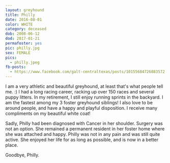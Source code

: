```yaml
---
layout: greyhound
title: Philly
date: 2016-08-01
color: WHITE
category: deceased
dob: 2008-06-12
dod: 2017-01-21
permafoster: yes
pic: philly.jpg
sex: FEMALE
pics:
  - philly.jpeg
fb-posts:
  - https://www.facebook.com/galt-centraltexas/posts/10155684726883572:0
---
```


I am a very athletic and beautiful greyhound, at least that's what people tell me. :) I had a long racing career, racking up over 150 races and several puppy litters. In my retirement, I still enjoy running sprints in the backyard. I am the fastest among my 3 foster greyhound siblings! I also love to be around people, and have a happy and playful disposition. I receive many compliments on my beautiful white coat!

Sadly, Philly had been diagnosed with Cancer in her shoulder.  Surgery was not an option.  She remained a permanent resident in her foster home where she was attached and happy.  Philly was not in any pain and was still quite active.  She enjoyed her life for as long as possible, and is now in a better place.

Goodbye, Philly.

